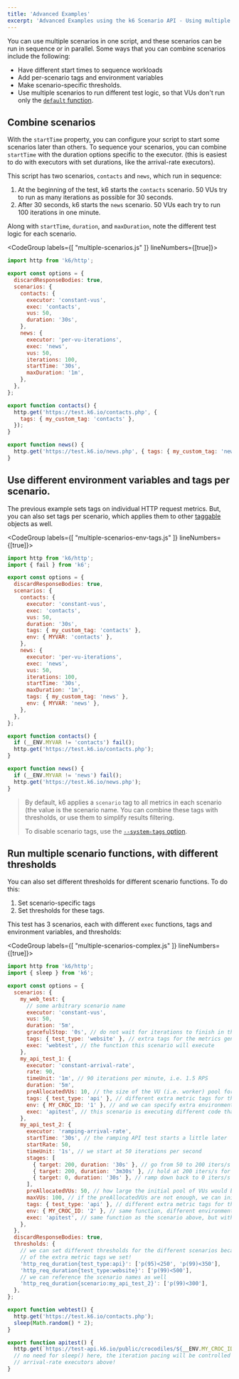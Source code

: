 ```yaml
---
title: 'Advanced Examples'
excerpt: 'Advanced Examples using the k6 Scenario API - Using multiple scenarios, different environment variables and tags per scenario.'
---
```


You can use multiple scenarios in one script, and these scenarios can be run in sequence or in parallel.
Some ways that you can combine scenarios include the following:
- Have different start times to sequence workloads
- Add per-scenario tags and environment variables
- Make scenario-specific thresholds.
- Use multiple scenarios to run different test logic, so that VUs don't run only the [`default` function](https://k6.io/docs/using-k6/test-lifecycle/).


## Combine scenarios

With the `startTime` property, you can configure your script to start some scenarios later than others.
To sequence your scenarios, you can combine `startTime` with the duration options specific to the executor.
(this is easiest to do with executors with set durations, like the arrival-rate executors).

This script has two scenarios, `contacts` and `news`, which run in sequence:
1. At the beginning of the test, k6 starts the `contacts` scenario. 50 VUs try to run as many iterations as possible for 30 seconds.
1. After 30 seconds, k6 starts the `news` scenario. 50 VUs each try to run 100 iterations in one minute.

Along with `startTime`, `duration`, and `maxDuration`, note the different test logic for each scenario.

<CodeGroup labels={[ "multiple-scenarios.js" ]} lineNumbers={[true]}>

```javascript
import http from 'k6/http';

export const options = {
  discardResponseBodies: true,
  scenarios: {
    contacts: {
      executor: 'constant-vus',
      exec: 'contacts',
      vus: 50,
      duration: '30s',
    },
    news: {
      executor: 'per-vu-iterations',
      exec: 'news',
      vus: 50,
      iterations: 100,
      startTime: '30s',
      maxDuration: '1m',
    },
  },
};

export function contacts() {
  http.get('https://test.k6.io/contacts.php', {
    tags: { my_custom_tag: 'contacts' },
  });
}

export function news() {
  http.get('https://test.k6.io/news.php', { tags: { my_custom_tag: 'news' } });
}
```

</CodeGroup>

## Use different environment variables and tags per scenario.

The previous example sets tags on individual HTTP request metrics.
But, you can also set tags per scenario, which applies them to other
[taggable](/using-k6/tags-and-groups#tags) objects as well.

<CodeGroup labels={[ "multiple-scenarios-env-tags.js" ]} lineNumbers={[true]}>

```javascript
import http from 'k6/http';
import { fail } from 'k6';

export const options = {
  discardResponseBodies: true,
  scenarios: {
    contacts: {
      executor: 'constant-vus',
      exec: 'contacts',
      vus: 50,
      duration: '30s',
      tags: { my_custom_tag: 'contacts' },
      env: { MYVAR: 'contacts' },
    },
    news: {
      executor: 'per-vu-iterations',
      exec: 'news',
      vus: 50,
      iterations: 100,
      startTime: '30s',
      maxDuration: '1m',
      tags: { my_custom_tag: 'news' },
      env: { MYVAR: 'news' },
    },
  },
};

export function contacts() {
  if (__ENV.MYVAR != 'contacts') fail();
  http.get('https://test.k6.io/contacts.php');
}

export function news() {
  if (__ENV.MYVAR != 'news') fail();
  http.get('https://test.k6.io/news.php');
}
```

</CodeGroup>

<Blockquote mod="note" title="">

By default, k6 applies a `scenario` tag to all metrics in each scenario (the value is the scenario name.
You can combine these tags with thresholds, or use them to simplify results filtering.

To disable scenario tags, use the [`--system-tags` option](/using-k6/options#system-tags).

</Blockquote>

## Run multiple scenario functions, with different thresholds

You can also set different thresholds for different scenario functions.
To do this:
1. Set scenario-specific tags
1. Set thresholds for these tags.

This test has 3 scenarios, each with different `exec` functions, tags and environment variables, and thresholds:

<CodeGroup labels={[ "multiple-scenarios-complex.js" ]} lineNumbers={[true]}>

```javascript
import http from 'k6/http';
import { sleep } from 'k6';

export const options = {
  scenarios: {
    my_web_test: {
      // some arbitrary scenario name
      executor: 'constant-vus',
      vus: 50,
      duration: '5m',
      gracefulStop: '0s', // do not wait for iterations to finish in the end
      tags: { test_type: 'website' }, // extra tags for the metrics generated by this scenario
      exec: 'webtest', // the function this scenario will execute
    },
    my_api_test_1: {
      executor: 'constant-arrival-rate',
      rate: 90,
      timeUnit: '1m', // 90 iterations per minute, i.e. 1.5 RPS
      duration: '5m',
      preAllocatedVUs: 10, // the size of the VU (i.e. worker) pool for this scenario
      tags: { test_type: 'api' }, // different extra metric tags for this scenario
      env: { MY_CROC_ID: '1' }, // and we can specify extra environment variables as well!
      exec: 'apitest', // this scenario is executing different code than the one above!
    },
    my_api_test_2: {
      executor: 'ramping-arrival-rate',
      startTime: '30s', // the ramping API test starts a little later
      startRate: 50,
      timeUnit: '1s', // we start at 50 iterations per second
      stages: [
        { target: 200, duration: '30s' }, // go from 50 to 200 iters/s in the first 30 seconds
        { target: 200, duration: '3m30s' }, // hold at 200 iters/s for 3.5 minutes
        { target: 0, duration: '30s' }, // ramp down back to 0 iters/s over the last 30 second
      ],
      preAllocatedVUs: 50, // how large the initial pool of VUs would be
      maxVUs: 100, // if the preAllocatedVUs are not enough, we can initialize more
      tags: { test_type: 'api' }, // different extra metric tags for this scenario
      env: { MY_CROC_ID: '2' }, // same function, different environment variables
      exec: 'apitest', // same function as the scenario above, but with different env vars
    },
  },
  discardResponseBodies: true,
  thresholds: {
    // we can set different thresholds for the different scenarios because
    // of the extra metric tags we set!
    'http_req_duration{test_type:api}': ['p(95)<250', 'p(99)<350'],
    'http_req_duration{test_type:website}': ['p(99)<500'],
    // we can reference the scenario names as well
    'http_req_duration{scenario:my_api_test_2}': ['p(99)<300'],
  },
};

export function webtest() {
  http.get('https://test.k6.io/contacts.php');
  sleep(Math.random() * 2);
}

export function apitest() {
  http.get(`https://test-api.k6.io/public/crocodiles/${__ENV.MY_CROC_ID}/`);
  // no need for sleep() here, the iteration pacing will be controlled by the
  // arrival-rate executors above!
}
```

</CodeGroup>
